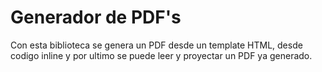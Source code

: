 # Generador de PDF's
Con esta biblioteca se genera un PDF desde un template HTML, desde codigo inline y por ultimo se puede leer y proyectar un PDF ya generado.

